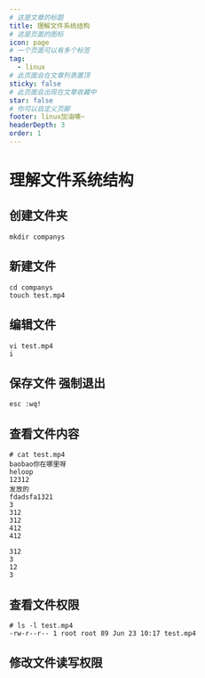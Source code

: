 ```yaml
---
# 这是文章的标题
title: 理解文件系统结构
# 这是页面的图标
icon: page
# 一个页面可以有多个标签
tag:
  - linux
# 此页面会在文章列表置顶
sticky: false
# 此页面会出现在文章收藏中
star: false
# 你可以自定义页脚
footer: linux加油噢~
headerDepth: 3
order: 1
---
```


# 理解文件系统结构

## 创建文件夹

```
mkdir companys
```

## 新建文件

```
cd companys
touch test.mp4
```

## 编辑文件

```
vi test.mp4
i
```

## 保存文件 强制退出

```
esc :wq!
```

## 查看文件内容

```
# cat test.mp4
baobao你在哪里呀
heloop
12312
发放的
fdadsfa1321
3
312
312
412
412

312
3
12
3

```

## 查看文件权限

```
# ls -l test.mp4
-rw-r--r-- 1 root root 89 Jun 23 10:17 test.mp4
```

## 修改文件读写权限

